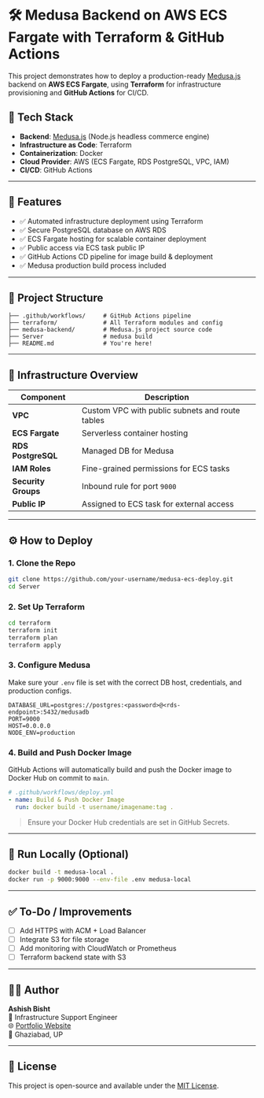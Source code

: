 # 🛠️ Medusa Backend on AWS ECS Fargate with Terraform & GitHub Actions

This project demonstrates how to deploy a production-ready [Medusa.js](https://medusajs.com/) backend on **AWS ECS Fargate**, using **Terraform** for infrastructure provisioning and **GitHub Actions** for CI/CD.

## 📆 Tech Stack

- **Backend**: [Medusa.js](https://medusajs.com/) (Node.js headless commerce engine)
- **Infrastructure as Code**: Terraform
- **Containerization**: Docker
- **Cloud Provider**: AWS (ECS Fargate, RDS PostgreSQL, VPC, IAM)
- **CI/CD**: GitHub Actions

---

## 🚀 Features

- ✅ Automated infrastructure deployment using Terraform
- ✅ Secure PostgreSQL database on AWS RDS
- ✅ ECS Fargate hosting for scalable container deployment
- ✅ Public access via ECS task public IP
- ✅ GitHub Actions CD pipeline for image build & deployment
- ✅ Medusa production build process included

---

## 📁 Project Structure

```
├── .github/workflows/     # GitHub Actions pipeline
├── terraform/             # All Terraform modules and config
├── medusa-backend/        # Medusa.js project source code
├── Server                 # medusa build
├── README.md              # You're here!
```

---

## 🧱 Infrastructure Overview

| Component       | Description                                     |
|----------------|-------------------------------------------------|
| **VPC**        | Custom VPC with public subnets and route tables |
| **ECS Fargate**| Serverless container hosting                    |
| **RDS PostgreSQL** | Managed DB for Medusa                     |
| **IAM Roles**  | Fine-grained permissions for ECS tasks          |
| **Security Groups** | Inbound rule for port `9000`              |
| **Public IP**  | Assigned to ECS task for external access        |

---

## ⚙️ How to Deploy

### 1. Clone the Repo

```bash
git clone https://github.com/your-username/medusa-ecs-deploy.git
cd Server
```

### 2. Set Up Terraform

```bash
cd terraform
terraform init
terraform plan
terraform apply
```

### 3. Configure Medusa

Make sure your `.env` file is set with the correct DB host, credentials, and production configs.

```env
DATABASE_URL=postgres://postgres:<password>@<rds-endpoint>:5432/medusadb
PORT=9000
HOST=0.0.0.0
NODE_ENV=production
```

### 4. Build and Push Docker Image

GitHub Actions will automatically build and push the Docker image to Docker Hub on commit to `main`.

```yaml
# .github/workflows/deploy.yml
- name: Build & Push Docker Image
  run: docker build -t username/imagename:tag .
```

> Ensure your Docker Hub credentials are set in GitHub Secrets.

---

## 🐳 Run Locally (Optional)

```bash
docker build -t medusa-local .
docker run -p 9000:9000 --env-file .env medusa-local
```

---

## ✅ To-Do / Improvements

- [ ] Add HTTPS with ACM + Load Balancer
- [ ] Integrate S3 for file storage
- [ ] Add monitoring with CloudWatch or Prometheus
- [ ] Terraform backend state with S3

---

## 👨‍💼 Author

**Ashish Bisht**  
💼 Infrastructure Support Engineer  
🌐 [Portfolio Website](https://portfoliowebsite-ebon-eta.vercel.app/)  
📍 Ghaziabad, UP  


---

## 📝 License

This project is open-source and available under the [MIT License](LICENSE).

